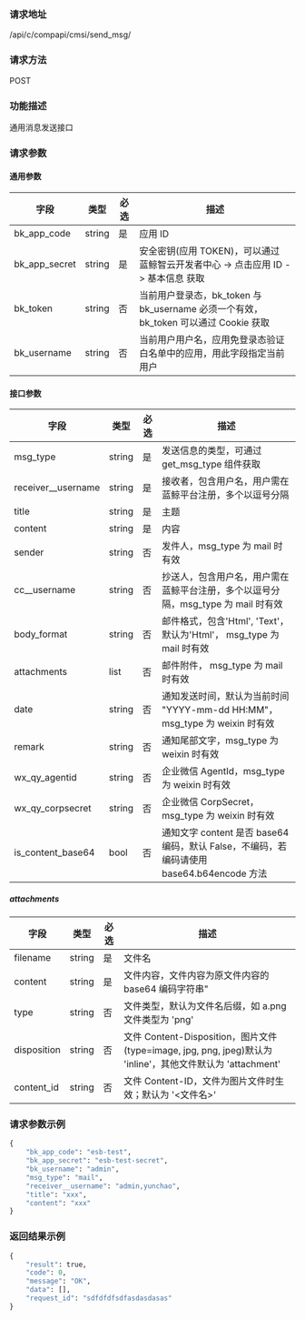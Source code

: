 
### 请求地址

/api/c/compapi/cmsi/send_msg/



### 请求方法

POST


### 功能描述

通用消息发送接口

### 请求参数


#### 通用参数

| 字段 | 类型 | 必选 |  描述 |
|-----------|------------|--------|------------|
| bk_app_code  |  string    | 是 | 应用 ID     |
| bk_app_secret|  string    | 是 | 安全密钥(应用 TOKEN)，可以通过 蓝鲸智云开发者中心 -&gt; 点击应用 ID -&gt; 基本信息 获取 |
| bk_token     |  string    | 否 | 当前用户登录态，bk_token 与 bk_username 必须一个有效，bk_token 可以通过 Cookie 获取 |
| bk_username  |  string    | 否 | 当前用户用户名，应用免登录态验证白名单中的应用，用此字段指定当前用户 |

#### 接口参数

|             字段   |     类型   |必选    |  描述    |
|--------------------|------------|--------|------------|
| msg_type           |  string    | 是     | 发送信息的类型，可通过 get_msg_type 组件获取 |
| receiver__username |  string    | 是     | 接收者，包含用户名，用户需在蓝鲸平台注册，多个以逗号分隔 |
| title              |  string    | 是     | 主题 |
| content            |  string    | 是     | 内容  |
| sender             |  string    | 否     | 发件人，msg_type 为 mail 时有效 |
| cc__username       |  string    | 否     | 抄送人，包含用户名，用户需在蓝鲸平台注册，多个以逗号分隔，msg_type 为 mail 时有效 |
| body_format        |  string    | 否     | 邮件格式，包含'Html', 'Text'，默认为'Html'， msg_type 为 mail 时有效 |
| attachments        |  list      | 否     | 邮件附件， msg_type 为 mail 时有效 |
| date               |  string    | 否     | 通知发送时间，默认为当前时间 "YYYY-mm-dd HH:MM"，msg_type 为 weixin 时有效 |
| remark             |  string    | 否     | 通知尾部文字，msg_type 为 weixin 时有效|
| wx_qy_agentid      |  string    | 否     | 企业微信 AgentId，msg_type 为 weixin 时有效 |
| wx_qy_corpsecret   |  string    | 否     | 企业微信 CorpSecret，msg_type 为 weixin 时有效 |
| is_content_base64  |  bool      | 否     | 通知文字 content 是否 base64 编码，默认 False，不编码，若编码请使用 base64.b64encode 方法 |


##### attachments

|             字段   |     类型   |必选    |  描述    |
|--------------------|------------|--------|------------|
| filename           |  string    | 是     | 文件名 |
| content            |  string    | 是     | 文件内容，文件内容为原文件内容的 base64 编码字符串" |
| type               |  string    | 否     | 文件类型，默认为文件名后缀，如 a.png 文件类型为 'png' |
| disposition        |  string    | 否     | 文件 Content-Disposition，图片文件(type=image, jpg, png, jpeg)默认为 'inline'，其他文件默认为 'attachment'  |
| content_id         |  string    | 否     | 文件 Content-ID，文件为图片文件时生效；默认为 '<文件名>' |

### 请求参数示例

```python
{
    "bk_app_code": "esb-test",
    "bk_app_secret": "esb-test-secret",
    "bk_username": "admin",
    "msg_type": "mail",
    "receiver__username": "admin,yunchao",
    "title": "xxx",
    "content": "xxx"
}
```

### 返回结果示例

```python
{
    "result": true,
    "code": 0,
    "message": "OK",
    "data": [],
    "request_id": "sdfdfdfsdfasdasdasas"
}
```